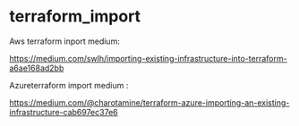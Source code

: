 # terraform_import

Aws terraform inport medium: 

 

https://medium.com/swlh/importing-existing-infrastructure-into-terraform-a6ae168ad2bb 

 

Azureterraform import medium :  

 

https://medium.com/@charotamine/terraform-azure-importing-an-existing-infrastructure-cab697ec37e6 
